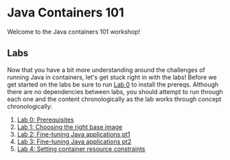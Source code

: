 # Java Containers 101

Welcome to the Java containers 101 workshop!

## Labs

Now that you have a bit more understanding around the challenges of running Java in containers, let's get stuck right in with the labs! Before we get started on the labs be sure to run [Lab 0](./labs/Lab_0.md) to install the prereqs. Although there are no dependencies between labs, you should attempt to run through each one and the content chronologically as the lab works through concept chronologically:

1. [Lab 0: Prerequisites](./labs/Lab_0.md)
2. [Lab 1: Choosing the right base image](./labs/Lab_1.md)
3. [Lab 2: Fine-tuning Java applications pt1](./labs/Lab_2.md)
4. [Lab 3: Fine-tuning Java applications pt2](./labs/Lab_3.md)
5. [Lab 4: Setting container resource constraints](./labs/Lab_4.md)
